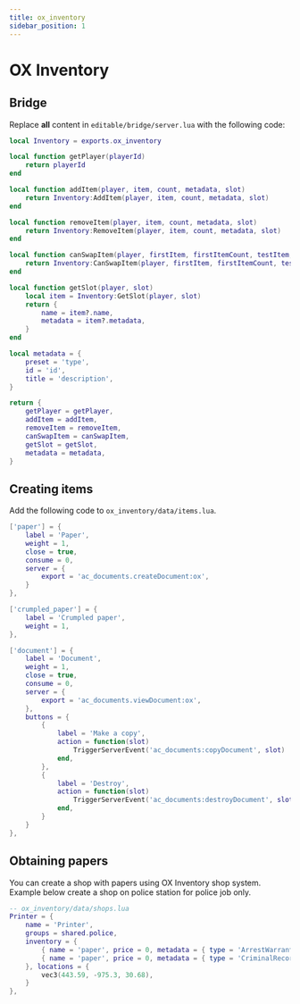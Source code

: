 ```yaml
---
title: ox_inventory
sidebar_position: 1
---
```


# OX Inventory

## Bridge
Replace **all** content in `editable/bridge/server.lua` with the following code:

```lua
local Inventory = exports.ox_inventory

local function getPlayer(playerId)
    return playerId
end

local function addItem(player, item, count, metadata, slot)
    return Inventory:AddItem(player, item, count, metadata, slot)
end

local function removeItem(player, item, count, metadata, slot)
    return Inventory:RemoveItem(player, item, count, metadata, slot)
end

local function canSwapItem(player, firstItem, firstItemCount, testItem, testItemCount)
    return Inventory:CanSwapItem(player, firstItem, firstItemCount, testItem, testItemCount)
end

local function getSlot(player, slot)
    local item = Inventory:GetSlot(player, slot)
    return {
        name = item?.name,
        metadata = item?.metadata,
    }
end

local metadata = {
    preset = 'type',
    id = 'id',
    title = 'description',
}

return {
    getPlayer = getPlayer,
    addItem = addItem,
    removeItem = removeItem,
    canSwapItem = canSwapItem,
    getSlot = getSlot,
    metadata = metadata,
}
```

## Creating items
Add the following code to `ox_inventory/data/items.lua`.

```lua
['paper'] = {
    label = 'Paper',
    weight = 1,
    close = true,
    consume = 0,
    server = {
        export = 'ac_documents.createDocument:ox',
    }
},

['crumpled_paper'] = {
    label = 'Crumpled paper',
    weight = 1,
},

['document'] = {
    label = 'Document',
    weight = 1,
    close = true,
    consume = 0,
    server = {
        export = 'ac_documents.viewDocument:ox',
    },
    buttons = {
        {
            label = 'Make a copy',
            action = function(slot)
                TriggerServerEvent('ac_documents:copyDocument', slot)
            end,
        },
        {
            label = 'Destroy',
            action = function(slot)
                TriggerServerEvent('ac_documents:destroyDocument', slot)
            end,
        }
    }
},
```

## Obtaining papers
You can create a shop with papers using OX Inventory shop system.  
Example below create a shop on police station for police job only.
```lua
-- ox_inventory/data/shops.lua
Printer = {
    name = 'Printer',
    groups = shared.police,
    inventory = {
        { name = 'paper', price = 0, metadata = { type = 'ArrestWarrant' } },
        { name = 'paper', price = 0, metadata = { type = 'CriminalRecord' } },
    }, locations = {
        vec3(443.59, -975.3, 30.68),
    }
},
```
